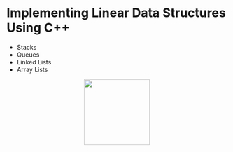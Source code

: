 <h1>  Implementing Linear Data Structures Using C++ </h1>
<ul>
  <li>
  Stacks
</li>
    <li>
  Queues
</li>
    <li>
  Linked Lists
</li>
    <li>
 Array Lists
</li>
</ul>
<p align="center">

  <img width=150 src="https://upload.wikimedia.org/wikipedia/commons/1/18/ISO_C%2B%2B_Logo.svg" >
</p>

